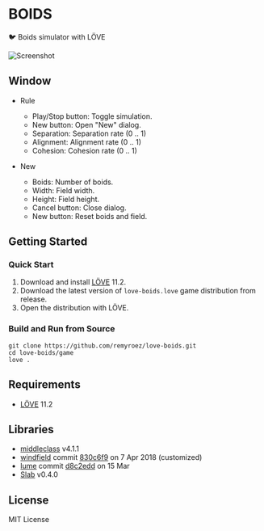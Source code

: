 # BOIDS

:bird: Boids simulator with LÖVE

![Screenshot](https://user-images.githubusercontent.com/1193542/60385219-d2f2bd80-9ac1-11e9-80d4-79315347723b.png)

## Window

- Rule
    - Play/Stop button: Toggle simulation.
    - New button: Open "New" dialog.
    - Separation: Separation rate (0 .. 1)
    - Alignment: Alignment rate (0 .. 1)
    - Cohesion: Cohesion rate (0 .. 1)

- New
    - Boids: Number of boids.
    - Width: Field width.
    - Height: Field height.
    - Cancel button: Close dialog.
    - New button: Reset boids and field.

## Getting Started

### Quick Start

1. Download and install [LÖVE](https://love2d.org/) 11.2.
1. Download the latest version of `love-boids.love` game distribution from release.
1. Open the distribution with LÖVE.

### Build and Run from Source

```
git clone https://github.com/remyroez/love-boids.git
cd love-boids/game
love .
```

## Requirements

- [LÖVE](https://love2d.org/) 11.2

## Libraries

- [middleclass](https://github.com/kikito/middleclass) v4.1.1
- [windfield](https://github.com/adnzzzzZ/windfield) commit [830c6f9](https://github.com/adnzzzzZ/windfield/tree/830c6f9c357f31f5c0e53d5721e6dc0d0ccebae1) on 7 Apr 2018 (customized)
- [lume](https://github.com/rxi/lume) commit [d8c2edd](https://github.com/rxi/lume/tree/d8c2eddc10af994ad4956cf0b7ae7188e86db47e) on 15 Mar
- [Slab](https://github.com/coding-jackalope/Slab) v0.4.0

## License

MIT License
